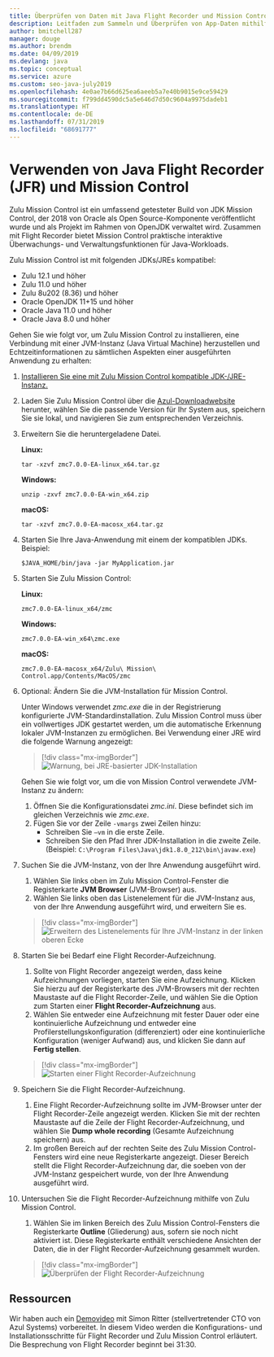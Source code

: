 ```yaml
---
title: Überprüfen von Daten mit Java Flight Recorder und Mission Control
description: Leitfaden zum Sammeln und Überprüfen von App-Daten mithilfe von Java Flight Recorder und Mission Control.
author: bmitchell287
manager: douge
ms.author: brendm
ms.date: 04/09/2019
ms.devlang: java
ms.topic: conceptual
ms.service: azure
ms.custom: seo-java-july2019
ms.openlocfilehash: 4e0ae7b66d625ea6aeeb5a7e40b9015e9ce59429
ms.sourcegitcommit: f799dd4590dc5a5e646d7d50c9604a9975dadeb1
ms.translationtype: HT
ms.contentlocale: de-DE
ms.lasthandoff: 07/31/2019
ms.locfileid: "68691777"
---
```

# <a name="using-java-flight-recorder-jfr-and-mission-control"></a>Verwenden von Java Flight Recorder (JFR) und Mission Control

Zulu Mission Control ist ein umfassend getesteter Build von JDK Mission Control, der 2018 von Oracle als Open Source-Komponente veröffentlicht wurde und als Projekt im Rahmen von OpenJDK verwaltet wird. Zusammen mit Flight Recorder bietet Mission Control praktische interaktive Überwachungs- und Verwaltungsfunktionen für Java-Workloads.

Zulu Mission Control ist mit folgenden JDKs/JREs kompatibel:

* Zulu 12.1 und höher
* Zulu 11.0 und höher
* Zulu 8u202 (8.36) und höher
* Oracle OpenJDK 11+15 und höher
* Oracle Java 11.0 und höher
* Oracle Java 8.0 und höher

Gehen Sie wie folgt vor, um Zulu Mission Control zu installieren, eine Verbindung mit einer JVM-Instanz (Java Virtual Machine) herzustellen und Echtzeitinformationen zu sämtlichen Aspekten einer ausgeführten Anwendung zu erhalten:

1.  [Installieren Sie eine mit Zulu Mission Control kompatible JDK-/JRE-Instanz.](java-jdk-install.md)

2.  Laden Sie Zulu Mission Control über die [Azul-Downloadwebsite](https://www.azul.com/products/zulu-mission-control/) herunter, wählen Sie die passende Version für Ihr System aus, speichern Sie sie lokal, und navigieren Sie zum entsprechenden Verzeichnis.

3.  Erweitern Sie die heruntergeladene Datei.

    **Linux:**

    ```cli
    tar -xzvf zmc7.0.0-EA-linux_x64.tar.gz
    ```

    **Windows:**

    ```cli
    unzip -zxvf zmc7.0.0-EA-win_x64.zip 
    ```

    **macOS:**

    ```cli
    tar -xzvf zmc7.0.0-EA-macosx_x64.tar.gz
    ```

4.  Starten Sie Ihre Java-Anwendung mit einem der kompatiblen JDKs. Beispiel:

    ```cli
    $JAVA_HOME/bin/java -jar MyApplication.jar
    ```

5.  Starten Sie Zulu Mission Control:

    **Linux:**

    ```cli
    zmc7.0.0-EA-linux_x64/zmc
    ```

    **Windows:**

    ```cli
    zmc7.0.0-EA-win_x64\zmc.exe 
    ```

    **macOS:**

    ```cli
    zmc7.0.0-EA-macosx_x64/Zulu\ Mission\ Control.app/Contents/MacOS/zmc
    ```

6.  Optional: Ändern Sie die JVM-Installation für Mission Control.

    Unter Windows verwendet *zmc.exe* die in der Registrierung konfigurierte JVM-Standardinstallation. Zulu Mission Control muss über ein vollwertiges JDK gestartet werden, um die automatische Erkennung lokaler JVM-Instanzen zu ermöglichen. Bei Verwendung einer JRE wird die folgende Warnung angezeigt:

    > [!div class="mx-imgBorder"]
    ![Warnung, bei JRE-basierter JDK-Installation](../media/jdk/azul-jfr-1.png)

    Gehen Sie wie folgt vor, um die von Mission Control verwendete JVM-Instanz zu ändern: 
    1.  Öffnen Sie die Konfigurationsdatei *zmc.ini*. Diese befindet sich im gleichen Verzeichnis wie *zmc.exe*.
    2.  Fügen Sie vor der Zeile `-vmargs` zwei Zeilen hinzu:
        * Schreiben Sie `–vm` in die erste Zeile.
        * Schreiben Sie den Pfad Ihrer JDK-Installation in die zweite Zeile. (Beispiel: `C:\Program Files\Java\jdk1.8.0_212\bin\javaw.exe`)

7.  Suchen Sie die JVM-Instanz, von der Ihre Anwendung ausgeführt wird.
    1.  Wählen Sie links oben im Zulu Mission Control-Fenster die Registerkarte **JVM Browser** (JVM-Browser) aus.
    2.  Wählen Sie links oben das Listenelement für die JVM-Instanz aus, von der Ihre Anwendung ausgeführt wird, und erweitern Sie es.

    > [!div class="mx-imgBorder"]
    ![Erweitern des Listenelements für Ihre JVM-Instanz in der linken oberen Ecke](../media/jdk/azul-jfr-2.png)


8.  Starten Sie bei Bedarf eine Flight Recorder-Aufzeichnung.
    1.  Sollte von Flight Recorder angezeigt werden, dass keine Aufzeichnungen vorliegen, starten Sie eine Aufzeichnung. Klicken Sie hierzu auf der Registerkarte des JVM-Browsers mit der rechten Maustaste auf die Flight Recorder-Zeile, und wählen Sie die Option zum Starten einer **Flight Recorder-Aufzeichnung** aus.
    2.  Wählen Sie entweder eine Aufzeichnung mit fester Dauer oder eine kontinuierliche Aufzeichnung und entweder eine Profilerstellungskonfiguration (differenziert) oder eine kontinuierliche Konfiguration (weniger Aufwand) aus, und klicken Sie dann auf **Fertig stellen**.

    > [!div class="mx-imgBorder"]
    ![Starten einer Flight Recorder-Aufzeichnung](../media/jdk/azul-jfr-3.png)

9.  Speichern Sie die Flight Recorder-Aufzeichnung.
    1.  Eine Flight Recorder-Aufzeichnung sollte im JVM-Browser unter der Flight Recorder-Zeile angezeigt werden. Klicken Sie mit der rechten Maustaste auf die Zeile der Flight Recorder-Aufzeichnung, und wählen Sie **Dump whole recording** (Gesamte Aufzeichnung speichern) aus.
    2.  Im großen Bereich auf der rechten Seite des Zulu Mission Control-Fensters wird eine neue Registerkarte angezeigt. Dieser Bereich stellt die Flight Recorder-Aufzeichnung dar, die soeben von der JVM-Instanz gespeichert wurde, von der Ihre Anwendung ausgeführt wird.

10. Untersuchen Sie die Flight Recorder-Aufzeichnung mithilfe von Zulu Mission Control.
    1.  Wählen Sie im linken Bereich des Zulu Mission Control-Fensters die Registerkarte **Outline** (Gliederung) aus, sofern sie noch nicht aktiviert ist. Diese Registerkarte enthält verschiedene Ansichten der Daten, die in der Flight Recorder-Aufzeichnung gesammelt wurden.
 
    > [!div class="mx-imgBorder"]
    ![Überprüfen der Flight Recorder-Aufzeichnung](../media/jdk/azul-jfr-4.png)

## <a name="resources"></a>Ressourcen

Wir haben auch ein [Demovideo](https://www.azul.com/presentation/azul-webinar-open-source-flight-recorder-and-mission-control-managing-and-measuring-openjdk-8-performance/) mit Simon Ritter (stellvertretender CTO von Azul Systems) vorbereitet. In diesem Video werden die Konfigurations- und Installationsschritte für Flight Recorder und Zulu Mission Control erläutert. Die Besprechung von Flight Recorder beginnt bei 31:30.

